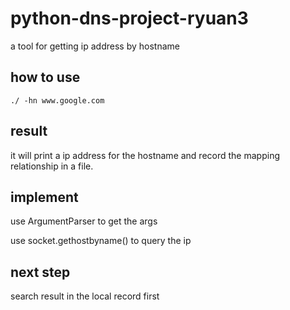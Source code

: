 # python-dns-project-ryuan3

a tool for getting ip address by hostname

## how to use
`./ -hn www.google.com`

## result
it will print a ip address for the hostname and record the mapping relationship in a file.

## implement
use ArgumentParser to get the args

use socket.gethostbyname() to query the ip

## next step
search result in the local record first
